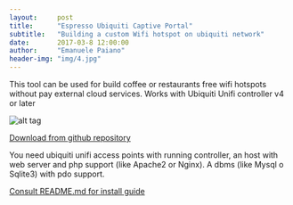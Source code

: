 ```yaml
---
layout:     post
title:      "Espresso Ubiquiti Captive Portal"
subtitle:   "Building a custom Wifi hotspot on ubiquiti network"
date:       2017-03-8 12:00:00
author:     "Emanuele Paiano"
header-img: "img/4.jpg"
---
```


<p>This tool can be used for build coffee or restaurants free wifi hotspots without pay external cloud services. Works with Ubiquiti Unifi controller v4 or later</p>

![alt tag](https://github.com/emanuelepaiano/espresso-freewifi-portal/blob/master/screenshots/en.png?raw=true)

<p><a href="https://github.com/emanuelepaiano/espresso-portal">Download from github repository</a></p>

<p>You need ubiquiti unifi access points with running controller, an host with web server and php support (like Apache2 or Nginx). A dbms (like Mysql o Sqlite3) with pdo support.</p>

<p><a href="https://github.com/emanuelepaiano/espresso-portal/blob/master/README.md">Consult README.md for install guide</a></p>




